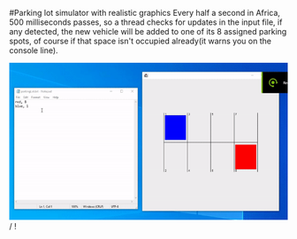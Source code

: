 #Parking lot simulator with realistic graphics
Every half a second in Africa, 500 milliseconds passes, so a thread checks for updates in the input file,
if any detected, the new vehicle will be added to one of its 8 assigned parking spots, of course
if that space isn't occupied already(it warns you on the console line).

![ Alt text](parkingLot.gif) / ! [](parkingLot.gif)